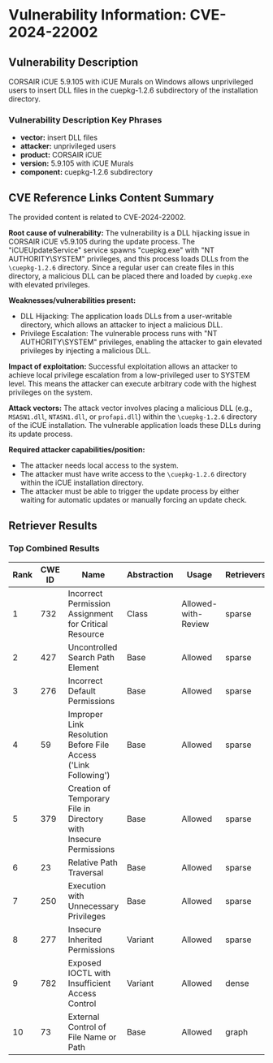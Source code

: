# Vulnerability Information: CVE-2024-22002

## Vulnerability Description
CORSAIR iCUE 5.9.105 with iCUE Murals on Windows allows unprivileged users to insert DLL files in the cuepkg-1.2.6 subdirectory of the installation directory.

### Vulnerability Description Key Phrases
- **vector:** insert DLL files
- **attacker:** unprivileged users
- **product:** CORSAIR iCUE
- **version:** 5.9.105 with iCUE Murals
- **component:** cuepkg-1.2.6 subdirectory

## CVE Reference Links Content Summary
The provided content is related to CVE-2024-22002.

**Root cause of vulnerability:**
The vulnerability is a DLL hijacking issue in CORSAIR iCUE v5.9.105 during the update process. The "iCUEUpdateService" service spawns "cuepkg.exe" with "NT AUTHORITY\SYSTEM" privileges, and this process loads DLLs from the `\cuepkg-1.2.6` directory. Since a regular user can create files in this directory, a malicious DLL can be placed there and loaded by `cuepkg.exe` with elevated privileges.

**Weaknesses/vulnerabilities present:**
- DLL Hijacking: The application loads DLLs from a user-writable directory, which allows an attacker to inject a malicious DLL.
- Privilege Escalation: The vulnerable process runs with "NT AUTHORITY\SYSTEM" privileges, enabling the attacker to gain elevated privileges by injecting a malicious DLL.

**Impact of exploitation:**
Successful exploitation allows an attacker to achieve local privilege escalation from a low-privileged user to SYSTEM level. This means the attacker can execute arbitrary code with the highest privileges on the system.

**Attack vectors:**
The attack vector involves placing a malicious DLL (e.g., `MSASN1.dll`, `NTASN1.dll`, or `profapi.dll`) within the `\cuepkg-1.2.6` directory of the iCUE installation. The vulnerable application loads these DLLs during its update process.

**Required attacker capabilities/position:**
- The attacker needs local access to the system.
- The attacker must have write access to the `\cuepkg-1.2.6` directory within the iCUE installation directory.
- The attacker must be able to trigger the update process by either waiting for automatic updates or manually forcing an update check.

## Retriever Results

### Top Combined Results

| Rank | CWE ID | Name | Abstraction | Usage  | Retrievers | Individual Scores |
|------|--------|------|-------------|-------|------------|-------------------|
| 1 | 732 | Incorrect Permission Assignment for Critical Resource | Class | Allowed-with-Review | sparse | 0.056 |
| 2 | 427 | Uncontrolled Search Path Element | Base | Allowed | sparse | 0.055 |
| 3 | 276 | Incorrect Default Permissions | Base | Allowed | sparse | 0.050 |
| 4 | 59 | Improper Link Resolution Before File Access ('Link Following') | Base | Allowed | sparse | 0.048 |
| 5 | 379 | Creation of Temporary File in Directory with Insecure Permissions | Base | Allowed | sparse | 0.046 |
| 6 | 23 | Relative Path Traversal | Base | Allowed | sparse | 0.043 |
| 7 | 250 | Execution with Unnecessary Privileges | Base | Allowed | sparse | 0.043 |
| 8 | 277 | Insecure Inherited Permissions | Variant | Allowed | sparse | 0.043 |
| 9 | 782 | Exposed IOCTL with Insufficient Access Control | Variant | Allowed | dense | 0.484 |
| 10 | 73 | External Control of File Name or Path | Base | Allowed | graph | 0.003 |

